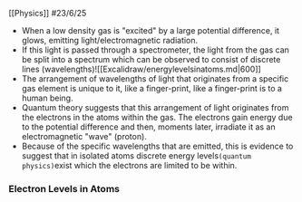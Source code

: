 [[Physics]]
#23/6/25

- When a low density gas is "excited" by a large potential difference, it glows, emitting light/electromagnetic radiation.
- If this light is passed through a spectrometer, the light from the gas can be split into a spectrum which can be observed to consist of discrete lines (wavelengths)![[Excalidraw/energylevelsinatoms.md|600]]
- The arrangement of wavelengths of light that originates from a specific gas element is unique to it, like a finger-print, like a finger-print is to a human being.
- Quantum theory suggests that this arrangement of light originates from the electrons in the atoms within the gas. The electrons gain energy due to the potential difference and then, moments later, irradiate it as an electromagnetic "wave" (proton).
- Because of the specific wavelengths that are emitted, this is evidence to suggest that in isolated atoms discrete energy levels`(quantum physics)`exist which the electrons are limited to be within.
### Electron Levels in Atoms
